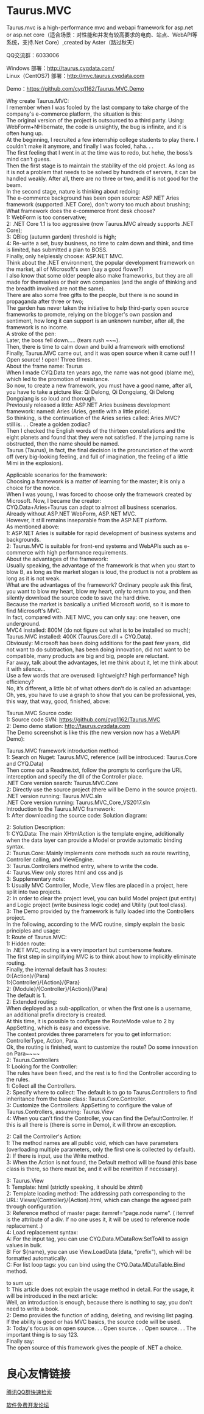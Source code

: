 # Taurus.MVC
Taurus.mvc is a high-performance mvc and webapi framework for asp.net or asp.net core（适合场景：对性能和并发有较高要求的电商、站点、WebAPI等系统，支持.Net Core）,created by Aster（路过秋天） 

QQ交流群：6033006 

Windows 部署：http://taurus.cyqdata.com/  
Linux（CentOS7) 部署：http://mvc.taurus.cyqdata.com
 
Demo：https://github.com/cyq1162/Taurus.MVC.Demo  

 
   Why create Taurus.MVC:   
   I remember when I was fooled by the last company to take charge of the company's e-commerce platform, the situation is this:   
   The original version of the project is outsourced to a third party. Using: WebForm+NHibernate, the code is unsightly, the bug is infinite, and it is often hung up.   
   At the beginning, I recruited a few internship college students to play there. I couldn&rsquo;t make it anymore, and finally I was fooled, haha.   .   .   
   The first feeling that I went in at the time was to redo, but hehe, the boss&rsquo;s mind can&rsquo;t guess.   
   Then the first stage is to maintain the stability of the old project. As long as it is not a problem that needs to be solved by hundreds of servers, it can be handled weakly. After all, there are no three or two, and it is not good for the beam.   
   In the second stage, nature is thinking about redoing:   
    The e-commerce background has been open source:      ASP.NET Aries      framework (supported .NET Core), don't worry too much about brushing;    
     What framework does the e-commerce front desk choose?     
   1: WebForm is too conservative;   
   2: .NET Core 1.1 is too aggressive (now Taurus.MVC already supports .NET Core);   
   3: QBlog (autumn garden) threshold is high;   
   4: Re-write a set, busy business, no time to calm down and think, and time is limited, has submitted a plan to BOSS.   
    Finally, only helplessly choose: ASP.NET MVC.    
   Think about the .NET environment, the popular development framework on the market, all of Microsoft's own (say a good flower?)   
   I also know that some older people also make frameworks, but they are all made for themselves or their own companies (and the angle of thinking and the breadth involved are not the same).   
   There are also some free gifts to the people, but there is no sound in propaganda after three or two;   
   The garden has never taken the initiative to help third-party open source frameworks to promote, relying on the blogger's own passion and sentiment, how long it can support is an unknown number, after all, the framework is no income.   
   A stroke of the pen:   
   Later, the boss fell down..... (tears rush ~~~).   
   Then, there is time to calm down and build a framework with emotions!   
   Finally, Taurus.MVC came out, and it was open source when it came out!   !   !   Open source!   !   open!   Three times.   
   About the frame name: Taurus   
   When I made CYQ.Data ten years ago, the name was not good (blame me), which led to the promotion of resistance.   
   So now, to create a new framework, you must have a good name, after all, you have to take a picture like: Qi Delong, Qi Dongqiang, Qi Delong Dongqiang is so loud and thorough.   
   Previously released a little: ASP.NET Aries business development framework: named: Aries (Aries, gentle with a little pride).   
   So thinking, is the continuation of the Aries series called: Aries.MVC?   
   still is.   .   .   Create a golden zodiac?   
   Then I checked the English words of the thirteen constellations and the eight planets and found that they were not satisfied. If the jumping name is obstructed, then the name should be named.   
   Taurus (Taurus), in fact, the final decision is the pronunciation of the word: off (very big-looking feeling, and full of imagination, the feeling of a little Mimi in the explosion).   
   
   Applicable scenarios for the framework:   
   Choosing a framework is a matter of learning for the master; it is only a choice for the novice.   
   When I was young, I was forced to choose only the framework created by Microsoft. Now, I became the creator:   
   CYQ.Data+Aries+Taurus can adapt to almost all business scenarios.   
   Already without ASP.NET WebForm, ASP.NET MVC.   
   However, it still remains inseparable from the ASP.NET platform.   
   As mentioned above:   
   1: ASP.NET Aries is suitable for rapid development of business systems and backgrounds.   
   2: Taurus.MVC is suitable for front-end systems and WebAPIs such as e-commerce with high performance requirements.   
   About the advantages of the framework:   
   Usually speaking, the advantage of the framework is that when you start to blow B, as long as the market slogan is loud, the product is not a problem as long as it is not weak.   
   What are the advantages of the framework?   Ordinary people ask this first, you want to blow my heart, blow my heart, only to return to you, and then silently download the source code to save the hard drive.   
   Because the market is basically a unified Microsoft world, so it is more to find Microsoft's MVC.   
   In fact, compared with .NET MVC, you can only say: one heaven, one underground.   
   MVC4 installed: 800M (do not figure out what is to be installed so much);   
   Taurus.MVC installed: 400K (Taurus.Core.dll + CYQ.Data).   
   Obviously: Microsoft has been doing additions for the past few years, did not want to do subtraction, has been doing innovation, did not want to be compatible, many products are big and big, people are reluctant.   
   Far away, talk about the advantages, let me think about it, let me think about it with silence...   
   Use a few words that are overused: lightweight?   high performance?   high efficiency?   
    No, it&rsquo;s different, a little bit of what others don&rsquo;t do is called an advantage:    
    Oh, yes, you have to use a graph to show that you can be professional, yes, this way, that way, good, finished, above:    
     
   Taurus.MVC Source code:   
   1: Source code SVN:      https://github.com/cyq1162/Taurus.MVC    
   2: Demo demo station:      http://taurus.cyqdata.com    
   The Demo screenshot is like this (the new version now has a WebAPI Demo):   
   
   Taurus.MVC framework introduction method:   
   1: Search on Nuget: Taurus.MVC, reference (will be introduced: Taurus.Core and CYQ.Data)   
   Then come out a Readme.txt, follow the prompts to configure the URL interception and specify the dll of the Controller place.   
    .NET Core version search: Taurus.MVC.Core    
   2: Directly use the source project (there will be Demo in the source project).   
   .NET version running: Taurus.MVC.sln   
   .NET Core version running: Taurus.MVC_Core_VS2017.sln   
   Introduction to the Taurus.MVC framework:   
   1: After downloading the source code: Solution diagram:   
   
   2: Solution Description:   
   1: CYQ.Data: The main XHtmlAction is the template engine, additionally when the data layer can provide a Model or provide automatic binding syntax.   
   2: Taurus.Core: Mainly implements core methods such as route rewriting, Controller calling, and ViewEngine.   
   3: Taurus.Controllers method entry, where to write the code.   
   4: Taurus.View only stores html and css and js   
   3: Supplementary note:   
   1: Usually MVC Controller, Modle, View files are placed in a project, here split into two projects.   
   2: In order to clear the project level, you can build Model project (put entity) and Logic project (write business logic code) and Utility (put tool class).   
   3: The Demo provided by the framework is fully loaded into the Controllers project.   
    In the following, according to the MVC routine, simply explain the basic principles and usage:    
   1: Route of Taurus.MVC:   
   1: Hidden route:   
   In .NET MVC, routing is a very important but cumbersome feature.   
   The first step in simplifying MVC is to think about how to implicitly eliminate routing.   
   Finally, the internal default has 3 routes:   
   0:{Action}/{Para}   
   1:{Controller}/{Action}/{Para}   
   2: {Module}/{Controller}/{Action}/{Para}   
   The default is 1.   
   2: Extended routing:   
   When deployed as a sub-application, or when the first one is a username, an additional prefix directory is created.   
   At this time, it is possible to configure the RouteMode value to 2 by AppSetting, which is easy and excessive.   
   The context provides three parameters for you to get information: ControllerType, Action, Para.   
     Ok, the routing is finished, want to customize the route?   Do some innovation on Para~~~~     
   2: Taurus.Controllers   
   1: Looking for the Controller:   
   The rules have been fixed, and the rest is to find the Controller according to the rules.   
   1: Collect all the Controllers.   
   2: Specify where to collect: The default is to go to Taurus.Controllers to find inheritance from the base class: Taurus.Core.Controller.   
   3: Customize the Controllers: AppSetting to configure the value of Taurus.Controllers, assuming: Taurus.View   
   4: When you can't find the Controller, you can find the DefaultController. If this is all there is (there is some in Demo), it will throw an exception.   
   
   2: Call the Controller's Action:   
   1: The method names are all public void, which can have parameters (overloading multiple parameters, only the first one is collected by default).   
   2: If there is input, use the Write method.   
   3: When the Action is not found, the Default method will be found (this base class is there, so there must be, and it will be rewritten if necessary).   
   
   3: Taurus.View   
   1: Template: html (strictly speaking, it should be xhtml)   
   2: Template loading method: The addressing path corresponding to the URL: Views/{Controller}/{Action}.html, which can change the agreed path through configuration.   
   3: Reference method of master page: itemref="page.node name".   (      itemref is the attribute of a div. If no one uses it, it will be used to reference node replacement      .)   
   4: Load replacement syntax:   
   A: For the input tag, you can use CYQ.Data.MDataRow.SetToAll to assign values ​​in bulk.   
   B: For ${name}, you can use View.LoadData (data, "prefix"), which will be formatted automatically.   
   C: For list loop tags: you can bind using the CYQ.Data.MDataTable.Bind method.   
   
   to sum up:   
   1: This article does not explain the usage method in detail. For the usage, it will be introduced in the next article:   
   Well, an introduction is enough, because there is nothing to say, you don't need to write a book.   
   2: Demo provides the function of adding, deleting, and revising list paging. If the ability is good or has MVC basics, the source code will be used.   
   3: Today's focus is on open source.   .   .   Open source.   .   .   Open source.   .   .   The important thing is to say 123.   
   Finally say:   
   The open source of this framework gives the people of .NET a choice.   



 # 良心友情链接

[腾讯QQ群快速检索](http://u.720life.cn/s/8cf73f7c)

[软件免费开发论坛](http://u.720life.cn/s/bbb01dc0)